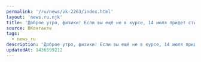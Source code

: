```yaml
---
permalink: '/ru/news/vk-2263/index.html'
layout: 'news.ru.njk'
title: 'Доброе утро, физики! Если вы ещё не в курсе, 14 июля придет стипендия за июль и август одноврем…'
source: ВКонтакте
tags:
  - news_ru
description: 'Доброе утро, физики! Если вы ещё не в курсе, 14 июля придет стипендия за июль и август одноврем…'
updatedAt: 1436599212
---
```

